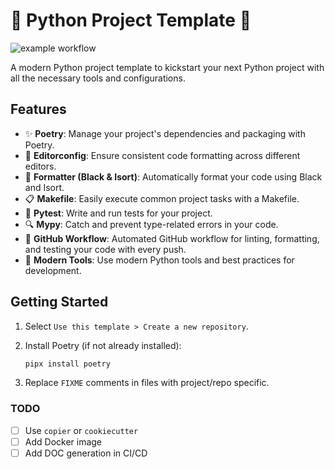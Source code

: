 [//]: # (FIXME)

# 🐍 Python Project Template 🚀

[//]: # (FIXME)
![example workflow](https://github.com/ankandrew/python-project-template/actions/workflows/main.yaml/badge.svg)

A modern Python project template to kickstart your next Python project with all the necessary tools and configurations.

## Features

- ✨ **Poetry**: Manage your project's dependencies and packaging with Poetry.
- 📝 **Editorconfig**: Ensure consistent code formatting across different editors.
- 🔧 **Formatter (Black & Isort)**: Automatically format your code using Black and Isort.
- 📋 **Makefile**: Easily execute common project tasks with a Makefile.
- 🧪 **Pytest**: Write and run tests for your project.
- 🔍 **Mypy**: Catch and prevent type-related errors in your code.
- 🔗 **GitHub Workflow**: Automated GitHub workflow for linting, formatting, and testing your code with every push.
- 🔧 **Modern Tools**: Use modern Python tools and best practices for development.

## Getting Started

1. Select `Use this template > Create a new repository`.

2. Install Poetry (if not already installed):

   ```bash
   pipx install poetry

3. Replace `FIXME` comments in files with project/repo specific.

### TODO

- [ ] Use `copier` or `cookiecutter`
- [ ] Add Docker image
- [ ] Add DOC generation in CI/CD
